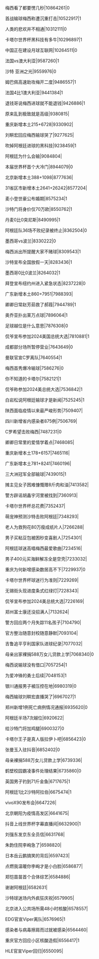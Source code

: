 梅西看了都要愣几秒|10864261|0

首战输球梅西称遭沉重打击|10522917|1

人类的悲欢并不相通|10312111|0

卡塔尔世界杯黑科技有多牛|10296897|1

中国正在建设月球互联网|10264511|0

法国vs澳大利亚|9587260|1

沙特 亚洲之光|9559976|0

姆巴佩高速助攻梅开二度|9486557|1

法国4比1澳大利亚|9441384|1

退钱哥说梅西进球就不能退钱|9426886|1

原来乱到极致就是高级|9380815|

重庆新增本土215+6728|9330902|

刘畊宏回应梅西输球哭了|9277625|

吹掉阿根廷进球的黑科技|9238459|1

阿根廷为什么会输|9084804|

本届世界杯首个大冷门|8944079|0

北京新增本土388+1098|8777636|

31省区市新增本土2641+26242|8577204|

麦小登世豪公布婚期|8575234|1

沙特门将身价仅70万欧|8550762|1

丹麦0比0突尼斯|8490995|1

阿根廷队36场不败纪录被终止|8362504|0

墨西哥vs波兰|8330222|0

梅西派出所提醒大家不赌球|8309543|1

沙特宣布全国放假一天|8283436|1

墨西哥0比0波兰|8264032|1

拜登宣布纽约州进入紧急状态|8237228|0

广东新增本土860+7951|7988393|

卿卿日常赵芳茹救了郝葭|7944789|1

奥乔亚扑出莱万点球|7896064|1

足球越位是什么意思|7876308|0

侃爷宣布参加2024美国总统大选|7810881|1

成都部分场所暂停营业|7643649|0

曼联官宣C罗离队|7640554|1

梅西首秀爆冷输球|7586276|0

你不知道的卡塔尔|7582121|1

侃爷称参加2024美总统大选|7536842|1

白岩松说阿根廷输球才是新闻|7525245|1

陕西面临疫情以来最严峻形势|7509407|

四川新增省内感染者875例|7506769|

C罗希望击败梅西|7487231|0

卿卿日常里的爱情学着点|7468085|

重庆新增本土178+6157|7465116|

广东新增本土781+8241|7460196|

三大洲冠军全部输球|7439015|1

摊主见女子困难慷慨赠8斤肉和油|7413582|

警方辟谣胡鑫宇河里被找到|7360913|

卡塔尔世界杯总花费|7352437|

萌宠神预测沙特击败阿根廷|7348293|

老人为救狗花80万瘦成纸片人|7266288|

男子买粘豆包被困秒变喜剧人|7254301|

阿根廷球迷高唱梅西最爱歌曲|7234516|

男子400元买海鲜解冻全是空壳|7233032|

重庆为何新增感染数居高不下|7229937|0

卡塔尔世界杯球迷行为准则|7229269|

无锡街头现进度条式红绿灯|7228343|

侃爷宣布参加2024美总统大选|7226169|

郑州富士康还没招满人|7132624|

警方回应两个月失踪11名孩子|7104790|

官方整治随意封校随意静默|7093104|

吉鲁追平亨利国家队进球纪录|7077032|

母亲出家裸捐588万女儿贷款上学|7068340|0

梅西说输球没有借口|7057254|1

为爱冲锋的勇士后续|7048153|1

银川通报男子被压控在地|6980319|0

梅西输球刘畊宏直播哭了|6967027|1

郑州新增1例死亡病例情况通报|6935620|0

阿根廷半场7次越位|6920622|

给沙特门将加鸡腿|6900327|0

卡塔尔王子是真人版拉伊卜吧|6856423|0

张曼玉入驻抖音|6852402|0

母亲裸捐588万女儿贷款上学|6739336|

鹤壁校园霸凌事件处理结果|6735860|0

英国男子钓到71斤金鱼|6717675|1

阿根廷1比2沙特阿拉伯|6675474|1

vivoX90发布会|6647226|

北京朝阳为疫情高发区|6641675|

抖音上线世界杯字幕直播间|6632900|1

刘强东发京东全员信|6631768|

朱韵住院李峋急了|6598820|

日本岳云鹏搞笑的背后|6597423|

点燃我温暖你李峋才是小白脸|6586877|

郑恺苗苗首个合体综艺|6584886|

谢谢阿根廷|6582631|

沙特球迷场内外疯狂庆祝|6579905|

北京进入公共场所需48小时核酸|6578557|

EDG官宣Viper离队|6576965|1

感染者与病毒擦肩而过就被感染|6564460|

重庆官方回应小区核酸造假|6556417|1

HLE官宣Viper回归|6550095|


